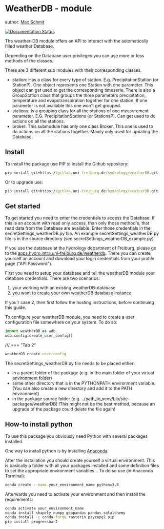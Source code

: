 WeatherDB - module
==================


author: [Max Schmit](https://github.com/maxschmi)

[![Documentation Status](https://readthedocs.org/projects/weatherdb/badge/?version=latest)](https://weatherdb.readthedocs.io/en/latest/?badge=latest)

The weather-DB module offers an API to interact with the automatically filled weather Database.

Depending on the Database user privileges you can use more or less methods of the classes.

There are 3 different sub modules with their corresponding classes.

- station:
Has a class for every type of station. E.g. PrecipitationStation (or StationP). 
One object represents one Station with one parameter. 
This object can get used to get the corresponding timeserie.
There is also a GroupStation class that groups the three parameters precipitation, temperature and evapotranspiration together for one station. If one parameter is not available this one won't get grouped.
- stations:
Is a grouping class for all the stations of one measurement parameter. E.G. PrecipitationStations (or StationsP).
Can get used to do actions on all the stations.
- broker:
This submodule has only one class Broker. This one is used to do actions on all the stations together. Mainly only used for updating the Database.

Install
-------

To install the package use PIP to install the Github repository:

```cmd
pip install git+https://gitlab.uni-freiburg.de/hydrology/weatherDB.git
```

Or to upgrade use:

```cmd
pip install git+https://gitlab.uni-freiburg.de/hydrology/weatherDB.git --upgrade
```

Get started
-----------

To get started you need to enter the credentials to access the Database. If this is an account with read only access, than only those method's, that read data from the Database are available.
Enter those credentials in the secretSettings_weatherDB.py file. An example secretSettings_weatherDB.py file is in the source directory (see secretSettings_weatherDB_example.py)

If you use the database at the hydrology department of Freiburg, please go to the [apps.hydro.intra.uni-freiburg.de/weatherdb](https://apps.hydro.intra.uni-freiburg.de/weatherdb). There you can create yourself an account and download your login credentials from your profile page ("API Password").

First you need to setup your database and tell the weatherDB module your database credentials. 
There are two scenarios:
1. your working with an existing weatherDB-database
2. you want to create your own weatherDB database instance

If you'r case 2, then first follow the hosting instructions, before continuing this guide.

To configure your weatherDB module, you need to create a user configuration file somewhere on your system. To do so:

  ```python [g1:python]
  import weatherDB as wdb
  wdb.config.create_user_config()
  ```
///
=== "Tab 2"
  ```cmd [g1:cmd]
  weatherDB create-user-config
  ```
The secretSettings_weatherDB.py file needs to be placed either:

- in a parent folder of the package (e.g. in the main folder of your virtual environment folder)
- some other directory that is in the PYTHONPATH environment variable. (You can also create a new directory and add it to the PATH environment)
- in the package source folder (e.g. ../path_to_venv/Lib/site-packages/weatherDB) !This might not be the best method, because an upgrade of the package could delete the file again!

How-to install python
---------------------

To use this package you obviously need Python with several packages installed.

One way to install python is by installing [Anaconda](https://www.anaconda.com/products/distribution).

After the installation you should create yourself a virtual environment. This is basically a folder with all your packages installed and some definition files to set the appropriate environment variables...
To do so use (in Anaconda Terminal): 

```cmd
conda create --name your_environment_name python=3.8
```

Afterwards you need to activate your environment and then install the requirements:

```cmd
conda activate your_environment_name
conda install shapely numpy geopandas pandas sqlalchemy
conda install -c conda-forge rasterio psycopg2 pip
pip install progressbar2
```
